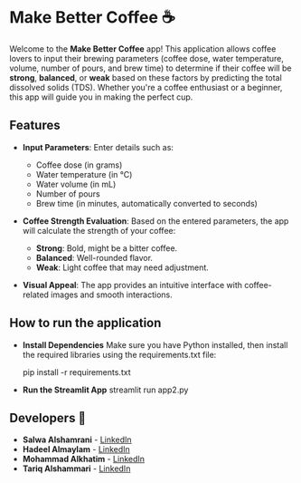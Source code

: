 # Make Better Coffee ☕️

Welcome to the **Make Better Coffee** app! This application allows coffee lovers to input their brewing parameters (coffee dose, water temperature, volume, number of pours, and brew time) to determine if their coffee will be **strong**, **balanced**, or **weak** based on these factors by predicting the total dissolved solids (TDS). Whether you're a coffee enthusiast or a beginner, this app will guide you in making the perfect cup.

## Features

* **Input Parameters**: Enter details such as:
    * Coffee dose (in grams)
    * Water temperature (in °C)
    * Water volume (in mL)
    * Number of pours
    * Brew time (in minutes, automatically converted to seconds)

* **Coffee Strength Evaluation**: Based on the entered parameters, the app will calculate the strength of your coffee:
    * **Strong**: Bold, might be a bitter coffee.
    * **Balanced**: Well-rounded flavor.
    * **Weak**: Light coffee that may need adjustment.

* **Visual Appeal**: The app provides an intuitive interface with coffee-related images and smooth interactions.

## How to run the application

* **Install Dependencies**
   Make sure you have Python installed, then install the required libraries using the requirements.txt file:

   pip install -r requirements.txt

* **Run the Streamlit App**
    streamlit run app2.py

## Developers 👏


- **Salwa Alshamrani** - [LinkedIn](https://www.linkedin.com/in/salwa-alshamrani-a37419236/)
- **Hadeel Almaylam** - [LinkedIn](https://www.linkedin.com/in/hadeelalmaylam/)
- **Mohammad Alkhatim** - [LinkedIn](https://www.linkedin.com/in/mohammad-alkhatim-9b1770266/)
- **Tariq Alshammari** - [LinkedIn](https://www.linkedin.com/in/tariq-alshammari-173a91298/)
